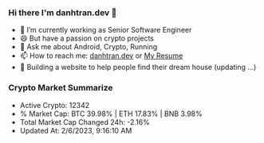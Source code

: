 ### Hi there I'm danhtran.dev 👋

- 🔭 I’m currently working as Senior Software Engineer
- 😄 But have a passion on crypto projects
- 💬 Ask me about Android, Crypto, Running 
- 📫 How to reach me: <a href="https://danhtran.dev" target="_blank">danhtran.dev</a> or <a href="Dan-Resume.pdf" target="_blank">My Resume</a>
- 🌱 Building a website to help people find their dream house (updating ...)

### Crypto Market Summarize
- Active Crypto: 12342
- % Market Cap: BTC 39.98% | ETH 17.83% | BNB 3.98%
- Total Market Cap Changed 24h: -2.16%
- Updated At: 2/6/2023, 9:16:10 AM
